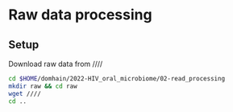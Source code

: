 # Raw data processing

## Setup

Download raw data from ////

```bash
cd $HOME/domhain/2022-HIV_oral_microbiome/02-read_processing 
mkdir raw && cd raw
wget ////
cd ..
```














